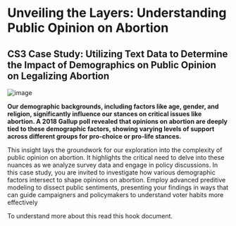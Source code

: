 # Unveiling the Layers: Understanding Public Opinion on Abortion
## CS3 Case Study: Utilizing Text Data to Determine the Impact of Demographics on Public Opinion on Legalizing Abortion

![image](https://github.com/katedriebe/CaseStudyCreate/assets/142850928/88691fbd-c9a9-495a-a478-717216e68574)

__Our demographic backgrounds, including factors like age, gender, and religion, significantly influence our stances on critical issues like abortion. A 2018 Gallup poll revealed that opinions on abortion are deeply tied to these demographic factors, showing varying levels of support across different groups for pro-choice or pro-life stances.__

This insight lays the groundwork for our exploration into the complexity of public opinion on abortion. It highlights the critical need to delve into these nuances as we analyze survey data and engage in policy discussions. In this case study, you are invited to investigate how various demographic factors intersect to shape opinions on abortion. Employ advanced preditive modeling to dissect public sentiments, presenting your findings in ways that can guide campaigners and policymakers to understand voter habits more effectively

To understand more about this read this hook document. 
